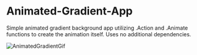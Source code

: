 # Animated-Gradient-App

Simple animated gradient background app utilizing .Action and .Animate functions to create the animation itself.
Uses no additional dependencies.

![AnimatedGradientGif](https://user-images.githubusercontent.com/78628611/171505905-f9d0ab24-fc3a-4aa2-8a4a-825452c59b4e.gif)
